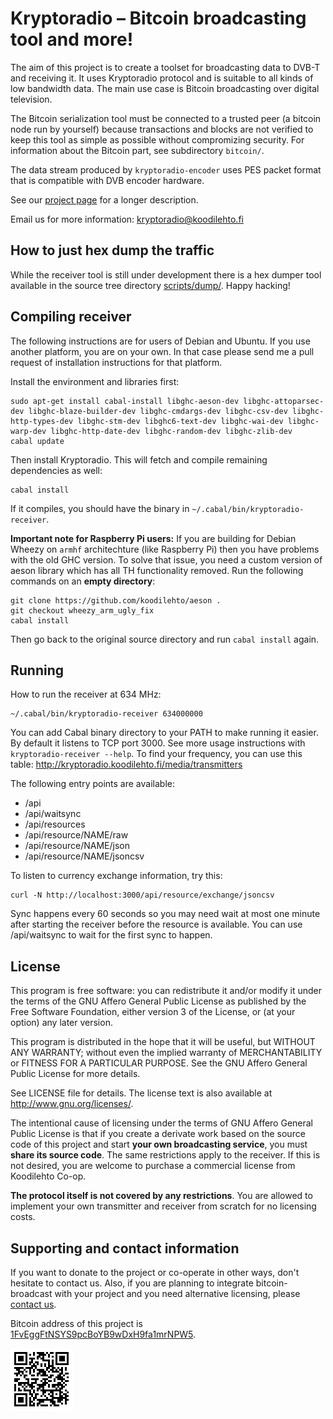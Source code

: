 <!-- -*- mode: markdown; coding: utf-8 -*- -->

# Kryptoradio – Bitcoin broadcasting tool and more!

The aim of this project is to create a toolset for broadcasting data
to DVB-T and receiving it. It uses Kryptoradio protocol and is
suitable to all kinds of low bandwidth data. The main use case is
Bitcoin broadcasting over digital television.

The Bitcoin serialization tool must be connected to a trusted peer (a
bitcoin node run by yourself) because transactions and blocks are not
verified to keep this tool as simple as possible without compromizing
security. For information about the Bitcoin part, see subdirectory
`bitcoin/`.

The data stream produced by `kryptoradio-encoder` uses PES packet
format that is compatible with DVB encoder hardware.

See our [project page](http://kryptoradio.koodilehto.fi/) for a
longer description.

Email us for more information: <kryptoradio@koodilehto.fi>

## How to just hex dump the traffic

While the receiver tool is still under development there is a hex dumper tool available in the source tree directory [scripts/dump/](https://github.com/koodilehto/kryptoradio/tree/master/scripts/dump). Happy hacking!

## Compiling receiver

The following instructions are for users of Debian and Ubuntu. If you
use another platform, you are on your own. In that case please send me
a pull request of installation instructions for that platform.

Install the environment and libraries first:

	sudo apt-get install cabal-install libghc-aeson-dev libghc-attoparsec-dev libghc-blaze-builder-dev libghc-cmdargs-dev libghc-csv-dev libghc-http-types-dev libghc-stm-dev libghc6-text-dev libghc-wai-dev libghc-warp-dev libghc-http-date-dev libghc-random-dev libghc-zlib-dev
	cabal update

Then install Kryptoradio. This will fetch and compile remaining dependencies as well:

    cabal install

If it compiles, you should have the binary in `~/.cabal/bin/kryptoradio-receiver`.

**Important note for Raspberry Pi users:** If you are building for
Debian Wheezy on `armhf` architechture (like Raspberry Pi) then you have
problems with the old GHC version. To solve that issue, you need a
custom version of aeson library which has all TH functionality
removed. Run the following commands on an **empty directory**:

	git clone https://github.com/koodilehto/aeson .
	git checkout wheezy_arm_ugly_fix
	cabal install

Then go back to the original source directory and run `cabal install` again.

## Running

How to run the receiver at 634 MHz:

    ~/.cabal/bin/kryptoradio-receiver 634000000

You can add Cabal binary directory to your PATH to make running it easier. By default it listens to TCP port 3000. See more usage instructions with `kryptoradio-receiver --help`. To find your frequency, you can use this table: http://kryptoradio.koodilehto.fi/media/transmitters

The following entry points are available:

* /api
* /api/waitsync
* /api/resources
* /api/resource/NAME/raw
* /api/resource/NAME/json
* /api/resource/NAME/jsoncsv

To listen to currency exchange information, try this:

    curl -N http://localhost:3000/api/resource/exchange/jsoncsv
	
Sync happens every 60 seconds so you may need wait at most one minute
after starting the receiver before the resource is available. You can
use /api/waitsync to wait for the first sync to happen.

## License

This program is free software: you can redistribute it and/or modify
it under the terms of the GNU Affero General Public License as
published by the Free Software Foundation, either version 3 of the
License, or (at your option) any later version.

This program is distributed in the hope that it will be useful, but
WITHOUT ANY WARRANTY; without even the implied warranty of
MERCHANTABILITY or FITNESS FOR A PARTICULAR PURPOSE.  See the GNU
Affero General Public License for more details.

See LICENSE file for details. The license text is also available at
<http://www.gnu.org/licenses/>.

The intentional cause of licensing under the terms of GNU Affero
General Public License is that if you create a derivate work based on
the source code of this project and start **your own broadcasting
service**, you must **share its source code**. The same restrictions apply
to the receiver. If this is not desired, you are welcome to purchase a
commercial license from Koodilehto Co-op.

**The protocol itself is not covered by any restrictions**. You are
allowed to implement your own transmitter and receiver from scratch
for no licensing costs.

## Supporting and contact information

If you want to donate to the project or co-operate in other ways,
don't hesitate to contact us. Also, if you are planning to integrate
bitcoin-broadcast with your project and you need alternative
licensing, please [contact us](mailto:kryptoradio@koodilehto.fi).

Bitcoin address of this project is [1FvEggFtNSYS9pcBoYB9wDxH9fa1mrNPW5](bitcoin:1FvEggFtNSYS9pcBoYB9wDxH9fa1mrNPW5).

![QR code to 1FvEggFtNSYS9pcBoYB9wDxH9fa1mrNPW5](/misc/bitcoin_address.png)
